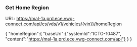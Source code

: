 
### Get Home Region
URL: https://mal-1a.prd.ece.vwg-connect.com/api/cs/vds/v1/vehicles/{vin}}/homeRegion

{
	"homeRegion":{
		"baseUri":{"systemId":"ICTO-10487",	"content":"https://mal-1a.prd.ece.vwg-connect.com/api"}
	}
}
